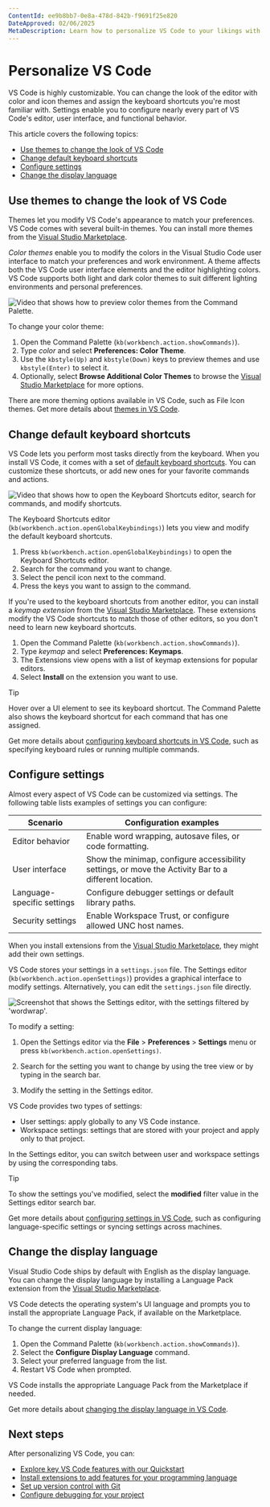 ```yaml
---
ContentId: ee9b8bb7-0e8a-478d-842b-f9691f25e820
DateApproved: 02/06/2025
MetaDescription: Learn how to personalize VS Code to your likings with themes, icons, keyboard shortcuts, display language, and settings.
---
```

# Personalize VS Code

VS Code is highly customizable. You can change the look of the editor with color and icon themes and assign the keyboard shortcuts you're most familiar with. Settings enable you to configure nearly every part of VS Code's editor, user interface, and functional behavior.

This article covers the following topics:

* [Use themes to change the look of VS Code](#use-themes-to-change-the-look-of-vs-code)
* [Change default keyboard shortcuts](#change-default-keyboard-shortcuts)
* [Configure settings](#configure-settings)
* [Change the display language](#change-the-display-language)

## Use themes to change the look of VS Code

Themes let you modify VS Code's appearance to match your preferences. VS Code comes with several built-in themes. You can install more themes from the [Visual Studio Marketplace](https://marketplace.visualstudio.com/vscode).

_Color themes_ enable you to modify the colors in the Visual Studio Code user interface to match your preferences and work environment. A theme affects both the VS Code user interface elements and the editor highlighting colors. VS Code supports both light and dark color themes to suit different lighting environments and personal preferences.

![Video that shows how to preview color themes from the Command Palette.](images/personalize-vscode/themes_hero.gif)

To change your color theme:

1. Open the Command Palette (`kb(workbench.action.showCommands)`).
1. Type _color_ and select **Preferences: Color Theme**.
1. Use the `kbstyle(Up)` and `kbstyle(Down)` keys to preview themes and use `kbstyle(Enter)` to select it.
1. Optionally, select **Browse Additional Color Themes** to browse the [Visual Studio Marketplace](https://marketplace.visualstudio.com/vscode) for more options.

There are more theming options available in VS Code, such as File Icon themes. Get more details about [themes in VS Code](/docs/editor/themes.md).

## Change default keyboard shortcuts

VS Code lets you perform most tasks directly from the keyboard. When you install VS Code, it comes with a set of [default keyboard shortcuts](/docs/reference/default-keybindings.md). You can customize these shortcuts, or add new ones for your favorite commands and actions.

![Video that shows how to open the Keyboard Shortcuts editor, search for commands, and modify shortcuts.](images/personalize-vscode/keyboard-shortcuts.gif)

The Keyboard Shortcuts editor (`kb(workbench.action.openGlobalKeybindings)`) lets you view and modify the default keyboard shortcuts.

1. Press `kb(workbench.action.openGlobalKeybindings)` to open the Keyboard Shortcuts editor.
1. Search for the command you want to change.
1. Select the pencil icon next to the command.
1. Press the keys you want to assign to the command.

If you're used to the keyboard shortcuts from another editor, you can install a _keymap extension_ from the [Visual Studio Marketplace](https://marketplace.visualstudio.com/vscode). These extensions modify the VS Code shortcuts to match those of other editors, so you don't need to learn new keyboard shortcuts.

1. Open the Command Palette (`kb(workbench.action.showCommands)`).
1. Type _keymap_ and select **Preferences: Keymaps**.
1. The Extensions view opens with a list of keymap extensions for popular editors.
1. Select **Install** on the extension you want to use.

> [!TIP]
> Hover over a UI element to see its keyboard shortcut. The Command Palette also shows the keyboard shortcut for each command that has one assigned.

Get more details about [configuring keyboard shortcuts in VS Code](/docs/editor/keybindings.md), such as specifying keyboard rules or running multiple commands.

## Configure settings

Almost every aspect of VS Code can be customized via settings. The following table lists examples of settings you can configure:

| Scenario | Configuration examples |
|----------|------------------------|
| Editor behavior | Enable word wrapping, autosave files, or code formatting. |
| User interface | Show the minimap, configure accessibility settings, or move the Activity Bar to a different location. |
| Language-specific settings | Configure debugger settings or default library paths. |
| Security settings | Enable Workspace Trust, or configure allowed UNC host names.  |

When you install extensions from the [Visual Studio Marketplace](https://marketplace.visualstudio.com/vscode), they might add their own settings.

VS Code stores your settings in a `settings.json` file. The Settings editor (`kb(workbench.action.openSettings)`) provides a graphical interface to modify settings. Alternatively, you can edit the `settings.json` file directly.

![Screenshot that shows the Settings editor, with the settings filtered by 'wordwrap'.](images/settings/settings-search.png)

To modify a setting:

1. Open the Settings editor via the **File** > **Preferences** > **Settings** menu or press `kb(workbench.action.openSettings)`.

1. Search for the setting you want to change by using the tree view or by typing in the search bar.

1. Modify the setting in the Settings editor.

VS Code provides two types of settings:

* User settings: apply globally to any VS Code instance.
* Workspace settings: settings that are stored with your project and apply only to that project.

In the Settings editor, you can switch between user and workspace settings by using the corresponding tabs.

> [!TIP]
> To show the settings you've modified, select the **modified** filter value in the Settings editor search bar.

Get more details about [configuring settings in VS Code](/docs/getstarted/settings.md), such as configuring language-specific settings or syncing settings across machines.

## Change the display language

Visual Studio Code ships by default with English as the display language. You can change the display language by installing a Language Pack extension from the [Visual Studio Marketplace](https://marketplace.visualstudio.com/search?target=VSCode&category=Language%20Packs&sortBy=Installs).

VS Code detects the operating system's UI language and prompts you to install the appropriate Language Pack, if available on the Marketplace.

To change the current display language:

1. Open the Command Palette  (`kb(workbench.action.showCommands)`).
1. Select the **Configure Display Language** command.
1. Select your preferred language from the list.
1. Restart VS Code when prompted.

VS Code installs the appropriate Language Pack from the Marketplace if needed.

Get more details about [changing the display language in VS Code](/docs/getstarted/locales.md).

## Next steps

After personalizing VS Code, you can:

* [Explore key VS Code features with our Quickstart](/docs/getstarted/getting-started.md)
* [Install extensions to add features for your programming language](/docs/editor/extension-marketplace.md)
* [Set up version control with Git](/docs/sourcecontrol/overview.md)
* [Configure debugging for your project](/docs/editor/debugging.md)
